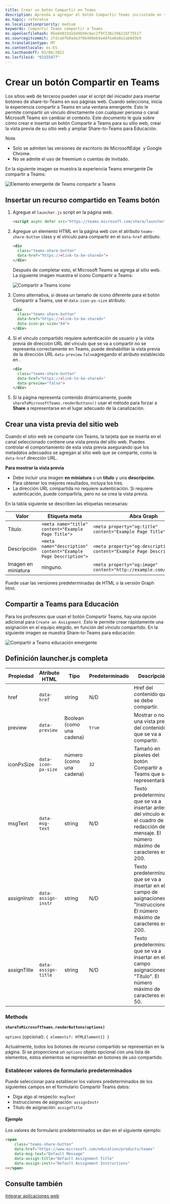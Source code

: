 ```yaml
---
title: Crear un botón Compartir en Teams
description: Aprenda a agregar el botón Compartir Teams incrustado en su sitio web, con una vista previa del sitio web, con ejemplos de código
ms.topic: reference
ms.localizationpriority: medium
keywords: Compartir Teams compartir a Teams
ms.openlocfilehash: 05e64033d16d4b94c6ac2f9f230c296218f75517
ms.sourcegitcommit: 2fdca6fb0ade3f6b460eb9a4dfea0a8e2ab8d3b9
ms.translationtype: MT
ms.contentlocale: es-ES
ms.lasthandoff: 03/08/2022
ms.locfileid: "63355877"
---
```

# <a name="create-share-to-teams-button"></a>Crear un botón Compartir en Teams

Los sitios web de terceros pueden usar el script del iniciador para insertar botones de share-to-Teams en sus páginas web. Cuando selecciona, inicia la experiencia compartir a Teams en una ventana emergente. Esto le permite compartir un vínculo directamente con cualquier persona o canal Microsoft Teams sin cambiar el contexto. Este documento le guía sobre cómo crear e insertar un botón Compartir a Teams para su sitio web, crear la vista previa de su sitio web y ampliar Share-to-Teams para Educación.

> [!NOTE]
> * Solo se admiten las versiones de escritorio de MicrosoftEdge&nbsp; y Google Chrome.
> * No se admite el uso de freemium o cuentas de invitado.  

En la siguiente imagen se muestra la experiencia Teams emergente De compartir a Teams:

![Elemento emergente de Teams compartir a Teams](~/assets/images/share-to-teams-popup.png)

## <a name="embed-a-share-to-teams-button"></a>Insertar un recurso compartido en Teams botón

1. Agregue el `launcher.js` script en la página web.

    ```html
    <script async defer src="https://teams.microsoft.com/share/launcher.js"></script>
    ```

1. Agregue un elemento HTML en la página web con el atributo `teams-share-button` class y el vínculo para compartir en el `data-href` atributo.

    ```html
    <div
      class="teams-share-button"
      data-href="https://<link-to-be-shared>">
    </div>
    ```

    Después de completar esto, el Microsoft Teams se agrega al sitio web. La siguiente imagen muestra el icono Compartir a Teams:

    ![Compartir a Teams icono](~/assets/icons/share-to-teams-icon.png)

1. Como alternativa, si desea un tamaño de icono diferente para el botón Compartir a Teams, use el `data-icon-px-size` atributo.

    ```html
    <div
      class="teams-share-button"
      data-href="https://<link-to-be-shared>"
      data-icon-px-size="64">
    </div>
    ```
1. Si el vínculo compartido requiere autenticación de usuario y la vista previa de dirección URL del vínculo que se va a compartir no se representa correctamente en Teams, puede deshabilitar la vista previa de la dirección URL `data-preview` `false`agregando el atributo establecido en .

    ```html
    <div
      class="teams-share-button"
      data-href="https://<link-to-be-shared>"
      data-preview="false">
    </div>
    ```

1. Si la página representa contenido dinámicamente, puede `shareToMicrosoftTeams.renderButtons()` usar el método para forzar a **Share** a representarse en el lugar adecuado de la canalización.

## <a name="craft-your-website-preview"></a>Crear una vista previa del sitio web

Cuando el sitio web se comparte con Teams, la tarjeta que se inserta en el canal seleccionado contiene una vista previa del sitio web. Puedes controlar el comportamiento de esta vista previa asegurando que los metadatos adecuados se agregan al sitio web que se comparte, como la `data-href` dirección URL.  

**Para mostrar la vista previa**

* Debe incluir una imagen **en miniatura** o un **título** y una **descripción**. Para obtener los mejores resultados, incluya los tres.
* La dirección URL compartida no requiere autenticación. Si requiere autenticación, puede compartirla, pero no se crea la vista previa.

En la tabla siguiente se describen las etiquetas necesarias:

|Valor|Etiqueta meta| Abra Graph|
|----|----|----|
|Título|`<meta name="title" content="Example Page Title">`|`<meta property="og:title" content="Example Page Title">`|
|Descripción|`<meta name="description" content="Example Page Description">`|`<meta property="og:description" content="Example Page Description">`|
|Imagen en miniatura| ninguno. |`<meta property="og:image" content="http://example.com/image.jpg">`|

Puede usar las versiones predeterminadas de HTML o la versión Graph html.

## <a name="share-to-teams-for-education"></a>Compartir a Teams para Educación

Para los profesores que usan el botón Compartir Teams, hay una opción adicional para `Create an Assignment`. Esto le permite crear rápidamente una asignación en el equipo elegido, en función del vínculo compartido. En la siguiente imagen se muestra Share-to-Teams para educación: 

![Compartir a Teams educación emergente](~/assets/images/share-to-teams-popup-edu.png)

## <a name="full-launcherjs-definition"></a>Definición launcher.js completa

| Propiedad | Atributo HTML | Tipo | Predeterminado | Descripción |
| -------------- | ---------------------- | --------------------- | ------- | ---------------------------------------------------------------------- |
| href | `data-href` | string | N/D | Href del contenido que se debe compartir. |
| preview | `data-preview` | Boolean (como una cadena) | `true` | Mostrar o no una vista previa del contenido que se va a compartir. |
| iconPxSize | `data-icon-px-size` | número (como una cadena) | `32` | Tamaño en píxeles del botón Compartir a Teams que se representará. |
| msgText | `data-msg-text` | string | N/D | Texto predeterminado que se va a insertar antes del vínculo en el cuadro de redacción del mensaje. El número máximo de caracteres es 200. |
| assignInstr | `data-assign-instr` | string | N/D | Texto predeterminado que se va a insertar en el campo de asignaciones "Instrucciones". El número máximo de caracteres es 200. |
| assignTitle | `data-assign-title` | string | N/D | Texto predeterminado que se va a insertar en el campo asignaciones "Título". El número máximo de caracteres es 50. |

### <a name="methods"></a>Methods

**`shareToMicrosoftTeams.renderButtons(options)`**

`options` (opcional): `{ elements?: HTMLElement[] }`

Actualmente, todos los botones de recurso compartido se representan en la página. Si se proporciona un `options` objeto opcional con una lista de elementos, estos elementos se representan en botones de uso compartido.

### <a name="set-default-form-values"></a>Establecer valores de formulario predeterminados

Puede seleccionar para establecer los valores predeterminados de los siguientes campos en el formulario Compartir Teams datos:

* Diga algo al respecto: `msgText`
* Instrucciones de asignación: `assignInstr`
* Título de asignación: `assignTitle`

#### <a name="example"></a>Ejemplo

 Los valores de formulario predeterminados se dan en el siguiente ejemplo:

```html
<span
    class="teams-share-button"
    data-href="https://www.microsoft.com/education/products/teams"
    data-msg-text="Default Message"
    data-assign-title="Default Assignment Title"
    data-assign-instr="Default Assignment Instructions"
></span>
```

## <a name="see-also"></a>Consulte también

[Integrar aplicaciones web](~/samples/integrate-web-apps-overview.md)
